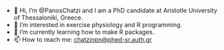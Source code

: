 - 👋 Hi, I’m @PanosChatzi and I am a PhD candidate at Aristotle University of Thessaloniki, Greece.
- 👀 I’m interested in exercise physiology and R programming.
- 🌱 I’m currently learning how to make R packages.
- 📫 How to reach me: chatzinpn@phed-sr.auth.gr

<!---
PanosChatzi/PanosChatzi is a ✨ special ✨ repository because its `README.md` (this file) appears on your GitHub profile.
You can click the Preview link to take a look at your changes.
--->

